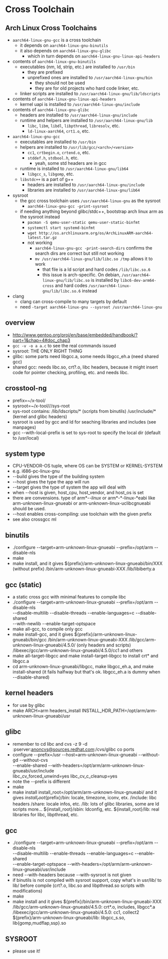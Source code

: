Cross Toolchain
===============

## Arch Linux Cross Toolchains

- `aarch64-linux-gnu-gcc` is a cross toolchain
  - it depends on `aarch64-linux-gnu-binutils`
  - it also depends on `aarch64-linux-gnu-glibc`
    - which in turn depends on `aarch64-linux-gnu-linux-api-headers`
- contents of `aarch64-linux-gnu-binutils`
  - executables (nm, ld, strip, etc.) are installed to `/usr/bin`
    - they are prefixed
    - unprefixed ones are installed to `/usr/aarch64-linux-gnu/bin`
      - they should not be used
      - they are for old projects who hard code linker, etc.
  - linker scripts are installed to `/usr/aarch64-linux-gnu/lib/ldscripts`
- contents of `aarch64-linux-gnu-linux-api-headers`
  - kernel uapi is installed to `/usr/aarch64-linux-gnu/include`
- contents of `aarch64-linux-gnu-glibc`
  - headers are installed to `/usr/aarch64-linux-gnu/include`
  - runtime and helpers are installed to `/usr/aarch64-linux-gnu/lib`
    - `libc`, `libm`, `libdl`, `libpthread`, `libresolv`, etc.
    - `ld-linux-aarch64`, `crt1.o`, etc.
- `aarch64-linux-gnu-gcc`
  - executables are installed to `/usr/bin`
  - helpers are installed to `/usr/lib/gcc/<arch>/<version>`
    - `cc1`, `crtbegin.o`, `crtend.o`, etc.
    - `stddef.h`, `stdbool.h`, etc.
      - yeah, some std headers are in gcc
  - runtime is installed to `/usr/aarch64-linux-gnu/lib64`
    - `libgcc_s`, `libgomp`, etc.
  - `libstdc++` is a part of g++
    - headers are installed to `/usr/aarch64-linux-gnu/include`
    - libraries are installed to `/usr/aarch64-linux-gnu/lib64`
- sysroot
  - the gcc cross toolchain uses `/usr/aarch64-linux-gnu` as the sysroot
    - `aarch64-linux-gnu-gcc -print-sysroot`
  - if needing anything beyond glibc/stdc++, bootstrap arch linux arm as the
    sysroot instead
    - `pacman -S qemu-user-static qemu-user-static-binfmt`
    - `systemctl start systemd-binfmt`
    - `wget http://os.archlinuxarm.org/os/ArchLinuxARM-aarch64-latest.tar.gz`
    - not working
      - `aarch64-linux-gnu-gcc -print-search-dirs` confirms the search dirs
         are correct but still not working
      - `mv /usr/aarch64-linux-gnu/lib/libc.so /tmp` allows it to work
        - that file is a ld script and hard codes `/lib/libc.so.6`
        - this issue is arch-specific.  On debian,
          `/usr/aarch64-linux-gnu/lib/libc.so` is installed by
          `libc6-dev-arm64-cross` and hard codes
          `/usr/aarch64-linux-gnu/lib/libc.so.6` instead
- clang
  - clang can cross-compile to many targets by default
  - need `-target aarch64-linux-gnu --sysroot /usr/aarch64-linux-gnu`

## overview

- <http://www.gentoo.org/proj/en/base/embedded/handbook/?part=1&chap=4#doc_chap3>
- `gcc -v -o a a.c` to see the real commands issued
- sysroot: THE ONLY RIGHT THING
- glibc: some parts need libgcc.a, some needs libgcc_eh.a (need shared gcc)
- shared gcc: needs libc.so, crt?.o, libc headers, because it might insert code
  for pointer checking, profiling, etc. and needs libc.

## crosstool-ng

- prefix=~/x-tool/<arch>
- sysroot=~/x-tool/<arch>/<arch>/sys-root
- sys-root contains:
  /lib/ldscripts/* (scripts from binutils)
  /usr/include/* (kernel and glibc headers)
- sysroot is used by gcc and ld for seaching libraries and includes (see
  manpages)
- gcc --with-local-prefix is set to sys-root to specify the local dir (default
  to /usr/local)

## system type

- CPU-VENDOR-OS tuple, where OS can be SYSTEM or KERNEL-SYSTEM
- e.g. i686-pc-linux-gnu
- --build gives the type of the building system
- --host gives the type the app will run
- --target gives the type of system the app will deal with
- when --host is given, host_cpu, host_vendor, and host_os is set
- there are convensions.  type of arm*-*-linux* or arm*-*-linux-*eabi
  like arm-unknown-linux-gnueabi or arm-unknown-linux-uclibcgnueabi should be
  used.
- --host enables cross-compiling: use toolchain with the given prefix
- see also crossgcc ml

## binutils

- ./configure --target=arm-unknown-linux-gnueabi --prefix=/opt/arm --disable-nls
- make
- make install, and it gives
  ${prefix}/arm-unknown-linux-gnueabi/bin/XXX (without prefix)
           /bin/arm-unknown-linux-gnueabi-XXX
           /lib/libiberty.a

## gcc (static)

- a static cross gcc with minimal features to compile libc
- ./configure --target=arm-unknown-linux-gnueabi --prefix=/opt/arm --disable-nls \
  --disable-multilib --disable-threads --enable-languages=c --disable-shared \
  --with-newlib --enable-target-optspace
- make all-gcc, to compile only gcc
- make install-gcc, and it gives
  ${prefix}/arm-unknown-linux-gnueabi/bin/gcc
           /bin/arm-unknown-linux-gnueabi-XXX
           /lib/gcc/arm-unknown-linux-gnueabi/4.5.0/ (only headers and scripts)
           /libexec/gcc/arm-unknown-linux-gnueabi/4.5.0/cc1 and others
- make all-target-libgcc and make install-target-libgcc to install crt* and libgcc.a
- cd arm-unknown-linux-gnueabi/libgcc, make libgcc_eh.a, and make install-shared
  (it fails halfway but that's ok. libgcc_eh.a is dummy when --disable-shared)

## kernel headers

- for use by glibc
- make ARCH=arm headers_install INSTALL_HDR_PATH=/opt/arm/arm-unknown-linux-gnueabi/usr

## glibc

- remember to cd libc and
  cvs -z 9 -d :pserver:anoncvs@sources.redhat.com:/cvs/glibc co ports
- configure --prefix=/usr --host=arm-unknown-linux-gnueabi --without-gd --without-cvs \
  --enable-shared --with-headers=/opt/arm/arm-unknown-linux-gnueabi/usr/include \
  libc_cv_forced_unwind=yes libc_cv_c_cleanup=yes
- note the --prefix is different
- make
- make install install_root=/opt/arm/arm-unknown-linux-gnueabi/ and it gives
  ${install_root}${prefix}/bin: locale, timezone, iconv, etx.
                          /include: libc headers
                          /share: locale infos, etc.
                          /lib: lots of glibc libraries, some are ld scripts
                          more...
  ${install_root}/sbin: ldconfig, etc.
  ${install_root}/lib: real libraries for libc, libpthread, etc.

## gcc

- ./configure --target=arm-unknown-linux-gnueabi --prefix=/opt/arm --disable-nls \
  --disable-multilib --enable-threads --enable-languages=c --enable-shared \
  --enable-target-optspace --with-headers=/opt/arm/arm-unknown-linux-gnueabi/usr/include
- need --with-headers because --with-sysroot is not given
- if binutils is not compiled with sysroot support, copy what's in usr/lib/ to lib/
  before compile (crt?.o, libc.so and libpthread.so scripts with modifications)
- make
- make install and it gives
  ${prefix}/bin/arm-unknown-linux-gnueabi-XXX
           /lib/gcc/arm-unknown-linux-gnueabi/4.5.0: crt*.o, includes, libgcc*.a
           /libexec/gcc/arm-unknown-linux-gnueabi/4.5.0: cc1, collect2
  ${prefix}/arm-unknown-linux-gnueabi/lib: libgcc_s.so, lib{gomp,mudflap,ssp}.so

## SYSROOT

- please use it!
